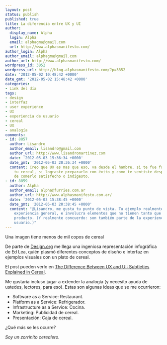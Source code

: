 ```yaml
---
layout: post
status: publish
published: true
title: La diferencia entre UX y UI
author:
  display_name: Alpha
  login: Alpha
  email: alphagma@gmail.com
  url: http://www.alphasmanifesto.com/
author_login: Alpha
author_email: alphagma@gmail.com
author_url: http://www.alphasmanifesto.com/
wordpress_id: 3852
wordpress_url: http://blog.alphasmanifesto.com/?p=3852
date: '2012-05-02 10:48:42 +0000'
date_gmt: '2012-05-02 15:48:42 +0000'
categories:
- Link del día
tags:
- design
- interfaz
- user experience
- UI
- experiencia de usuario
- cereal
- UX
- analogía
comments:
- id: 8857
  author: Lisandro
  author_email: lisandro@gmail.com
  author_url: http://www.lisandromartinez.com
  date: '2012-05-03 15:36:34 +0000'
  date_gmt: '2012-05-03 20:36:34 +0000'
  content: Creo que UX es mas que eso, va desde el hambre, si te fue facil preparar
    tu cereal, si lograste prepararlo con éxito y como te sentiste después
    de comerlo satisfecho o indigesto.
- id: 8859
  author: Alpha
  author_email: alpha@furries.com.ar
  author_url: http://www.alphasmanifesto.com.ar/
  date: '2012-05-03 15:38:45 +0000'
  date_gmt: '2012-05-03 20:38:45 +0000'
  content: "@Lisandro, me gusta tu punto de vista. Tu ejemplo realmente habla de la
    experiencia general, e involucra elementos que no tienen tanto que ver con el
    producto. (Y realmente concuerdo: son también parte de la experiencia del
    usuario.)"
---
```

Una imagen tiene menos de mil copos de cereal


De parte de [Design.org](http://design.org/blog/difference-between-ux-and-ui-subtleties-explained-cereal) me llega una ingeniosa representación infográfica de Ed Lea, quién plasmó diferentes conceptos de diseño e interfaz en ejemplos visuales con un plato de cereal.

El post pueden verlo en [The Difference Between UX and UI: Subtleties Explained in Cereal](http://design.org/blog/difference-between-ux-and-ui-subtleties-explained-cereal).

Me gustaría incluso jugar a extender la analogía (y  necesito ayuda de ustedes, lectores, para eso). Estas son algunas ideas que se me ocurrieron:

- Software as a Service: Restaurant.
- Platform as a Service: Refrigerador.
- Infrastructure as a Service: Cocina.
- Marketing: Publicidad de cereal.
- Presentación: Caja de cereal.

 ¿Qué más se les ocurre?

_Soy un zorrinito cerealero._
